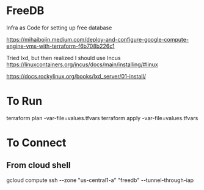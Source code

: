 # FreeDB
Infra as Code for setting up free database

https://mihaibojin.medium.com/deploy-and-configure-google-compute-engine-vms-with-terraform-f6b708b226c1


Tried lxd, but then realized I should use Incus
https://linuxcontainers.org/incus/docs/main/installing/#linux

https://docs.rockylinux.org/books/lxd_server/01-install/

# To Run
terraform plan -var-file=values.tfvars
terraform apply -var-file=values.tfvars

# To Connect

## From cloud shell
gcloud compute ssh --zone "us-central1-a" "freedb" --tunnel-through-iap


